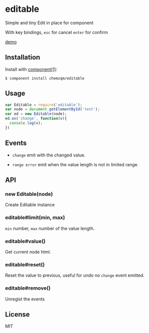 # editable

  Simple and tiny Edit in place for component

  With key bindings, `esc` for cancel `enter` for confirm

  [demo](http://chemzqm.github.io/editable/)

## Installation

  Install with [component(1)](http://component.io):

    $ component install chemzqm/editable

## Usage

``` js
var Editable = require('editable');
var node = document.getElementById('test');
var ed = new Editable(node);
ed.on('change', function(v){
  console.log(v);
})
```
## Events

* `change` emit with the changed value.

* `range error` emit when the value length is not in limited range.

## API

### new Editable(node)

Create Editable instance

### editable#limit(min, max)

`min` number, `max` number of the value length.

### editable#value()

Get current node html.

### editable#reset()

Reset the value to previous, useful for undo no `change` event emitted.

### editable#remove()


Unregist the events

## License

  MIT

